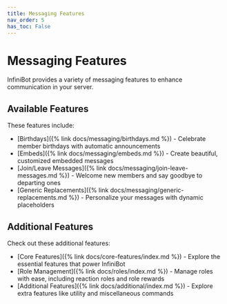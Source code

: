 ```yaml
---
title: Messaging Features
nav_order: 5
has_toc: False
---
```


# Messaging Features

InfiniBot provides a variety of messaging features to enhance communication in your server.

## Available Features

These features include:

- [Birthdays]({% link docs/messaging/birthdays.md %}) - Celebrate member birthdays with automatic announcements
- [Embeds]({% link docs/messaging/embeds.md %}) - Create beautiful, customized embedded messages
- [Join/Leave Messages]({% link docs/messaging/join-leave-messages.md %}) - Welcome new members and say goodbye to departing ones
- [Generic Replacements]({% link docs/messaging/generic-replacements.md %}) - Personalize your messages with dynamic placeholders

## Additional Features
Check out these additional features:
- [Core Features]({% link docs/core-features/index.md %}) - Explore the essential features that power InfiniBot
- [Role Management]({% link docs/roles/index.md %}) - Manage roles with ease, including reaction roles and role rewards
- [Additional Features]({% link docs/additional/index.md %}) - Explore extra features like utility and miscellaneous commands